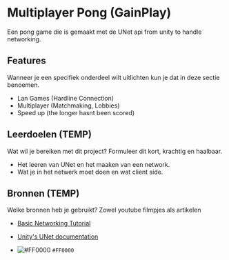 # Multiplayer Pong (GainPlay)
Een pong game die is gemaakt met de UNet api from unity to handle networking.

## Features
Wanneer je een specifiek onderdeel wilt uitlichten kun je dat in deze sectie benoemen.

- Lan Games (Hardline Connection)
- Multiplayer (Matchmaking, Lobbies)
- Speed up (the longer hasnt been scored)

## Leerdoelen (TEMP)
Wat wil je bereiken met dit project? Formuleer dit kort, krachtig en haalbaar.
- Het leeren van UNet en het maaken van een network.
- Wat je in het netwerk moet doen en wat client side.

## Bronnen (TEMP)
Welke bronnen heb je gebruikt? Zowel youtube filmpjes als artikelen

- [Basic Networking Tutorial](https://www.youtube.com/watch?v=0H_ikQp9aTI)
- [Unity's UNet documentation](https://docs.unity3d.com/Manual/UNet.html)



- ![#FF0000](https://via.placeholder.com/15/1589F0/000000?text=+test) `#FF0000`
